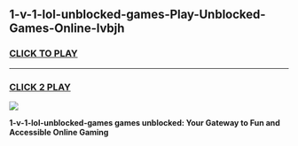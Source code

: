 
## 1-v-1-lol-unblocked-games-Play-Unblocked-Games-Online-lvbjh
<h3>
<a href="https://premium76.site?title=1-v-1-lol-unblocked-games&ref=25A">CLICK TO PLAY</a></h3>
<hr>

<h3>
<a href="https://premium76.site?title=1-v-1-lol-unblocked-games&ref=25A">CLICK 2 PLAY</a>
  
</h3>

<a href="https://premium76.site?title=1-v-1-lol-unblocked-games&ref=25A"><img src="https://clearcache.store/games.png"></a>


**1-v-1-lol-unblocked-games games unblocked: Your Gateway to Fun and Accessible Online Gaming**
